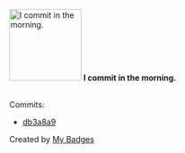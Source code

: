 <img src="https://my-badges.github.io/my-badges/morning-commits.png" alt="I commit in the morning." title="I commit in the morning." width="128">
<strong>I commit in the morning.</strong>
<br><br>

Commits:

- <a href="https://github.com/Hyle-org/devhub-hyle/commit/db3a8a92b6f505dd9643362aa1696e501632b4c0">db3a8a9</a>


Created by <a href="https://github.com/my-badges/my-badges">My Badges</a>